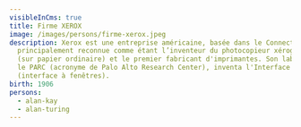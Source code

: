 ```yaml
---
visibleInCms: true
title: Firme XEROX
image: /images/persons/firme-xerox.jpeg
description: Xerox est une entreprise américaine, basée dans le Connecticut,
  principalement reconnue comme étant l’inventeur du photocopieur xérographique
  (sur papier ordinaire) et le premier fabricant d'imprimantes. Son laboratoire,
  le PARC (acronyme de Palo Alto Research Center), inventa l'Interface graphique
  (interface à fenêtres).
birth: 1906
persons:
  - alan-kay
  - alan-turing
---
```

